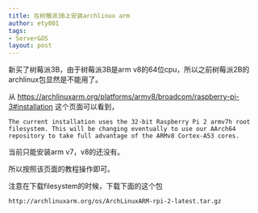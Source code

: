 ```yaml
---
title: 在树莓派3B上安装archlinux arm
author: ety001
tags:
- Server&OS
layout: post
---
```

新买了树莓派3B，由于树莓派3B是arm v8的64位cpu，所以之前树莓派2B的archlinux包显然是不能用了。

从 <https://archlinuxarm.org/platforms/armv8/broadcom/raspberry-pi-3#installation>
这个页面可以看到，

```
The current installation uses the 32-bit Raspberry Pi 2 armv7h root filesystem. This will be changing eventually to use our AArch64 repository to take full advantage of the ARMv8 Cortex-A53 cores.
```

当前只能安装arm v7，v8的还没有。

所以按照该页面的教程操作即可。

注意在下载filesystem的时候，下载下面的这个包

```
http://archlinuxarm.org/os/ArchLinuxARM-rpi-2-latest.tar.gz
```
